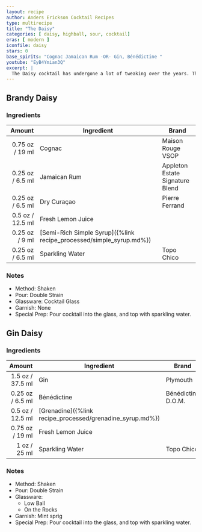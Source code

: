 ```yaml
---
layout: recipe
author: Anders Erickson Cocktail Recipes
type: multirecipe
title: "The Daisy"
categories: [ daisy, highball, sour, cocktail]
eras: [ modern ]
iconfile: daisy
stars: 0
base_spirits: "Cognac Jamaican Rum -OR- Gin, Bénédictine "
youtube: "EyB4Ymian3Q"
excerpt: |
  The Daisy cocktail has undergone a lot of tweaking over the years. The essential DNA of the Daisy involves adding a little soda water to a Sour (spirit, citrus, sweetener). Beyond that, though, you can take some liberties. Jerry Thomas called for shaved ice; Savoy, for cracked. Any number of base spirits have been used as a foundation, and depending on which source you read, the finished drink should be poured into a cocktail glass, pewter mug, Julep cup, large goblet or glass highball. Earlier recipes include orange cordial, but by the early 20th century, grenadine had become the traditional sweetening agent. All versions, however, agree that a Daisy should be cold, refreshing and garnished with seasonal fruit. The following recipes are representative of then older and more modern versions.
---
```


<div class="subrecipe" markdown="1">

## Brandy Daisy

### Ingredients

|  Amount | Ingredient                                                | Brand                           |
| ------: | --------------------------------------------------------- | ------------------------------- |
| 0.75 oz / 19 ml | Cognac                                                    | Maison Rouge VSOP               |
| 0.25 oz / 6.5 ml | Jamaican Rum                                              | Appleton Estate Signature Blend |
| 0.25 oz / 6.5 ml | Dry Curaçao                                               | Pierre Ferrand                  |
|  0.5 oz / 12.5 ml | Fresh Lemon Juice                                         |
| 0.25 oz / 9 ml | [Semi-Rich Simple Syrup]({%link recipe_processed/simple_syrup.md%}) |
| 0.25 oz / 6.5 ml | Sparkling Water                                           | Topo Chico                      |

### Notes

- Method: Shaken
- Pour: Double Strain
- Glassware: Cocktail Glass
- Garnish: None
- Special Prep: Pour cocktail into the glass, and top with sparkling water.

</div>
<div class="subrecipe" markdown="1">

## Gin Daisy

### Ingredients

|  Amount | Ingredient                                      | Brand              |
| ------: | ----------------------------------------------- | ------------------ |
|  1.5 oz / 37.5 ml | Gin                                             | Plymouth           |
| 0.25 oz / 6.5 ml | Bénédictine                                     | Bénédictine D.O.M. |
|  0.5 oz / 12.5 ml | [Grenadine]({%link recipe_processed/grenadine_syrup.md%}) |
| 0.75 oz / 19 ml | Fresh Lemon Juice                               |
|    1 oz / 25 ml | Sparkling Water                                 | Topo Chico         |

### Notes

- Method: Shaken
- Pour: Double Strain
- Glassware:
  - Low Ball
  - On the Rocks
- Garnish: Mint sprig
- Special Prep: Pour cocktail into the glass, and top with sparkling water.

</div>
